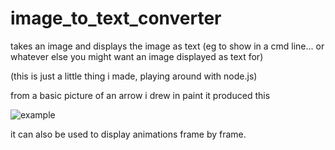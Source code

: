 # image_to_text_converter
takes an image and displays the image as text (eg to show in a cmd line... or whatever else you might want an image displayed as text for)

(this is just a little thing i made, playing around with node.js)


from a basic picture of an arrow i drew in paint it produced this 

![example](https://github.com/tgmjack/image_to_text_converter/assets/52379214/ca5720ba-7509-44f9-8152-804ebc2a524a)


it can also be used to display animations frame by frame.
